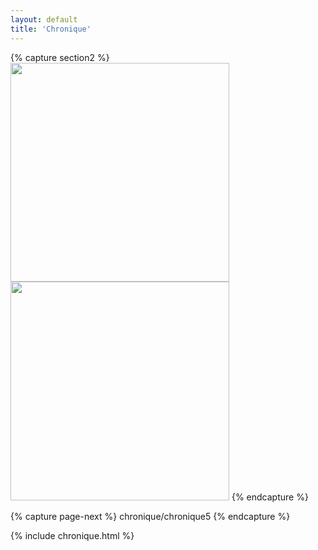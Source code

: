```yaml
---
layout: default
title: 'Chronique'
---
```



{% capture section2 %}
<img src="{{ site.github.url }}/assets/img/projects/chronique/P1013740.jpg"
    width="350" alt=""/>
<img src="{{ site.github.url }}/assets/img/projects/chronique/image.png"
    width="350" alt=""/>
{% endcapture %}

{% capture page-next %}
chronique/chronique5
{% endcapture %}



{% include chronique.html %}